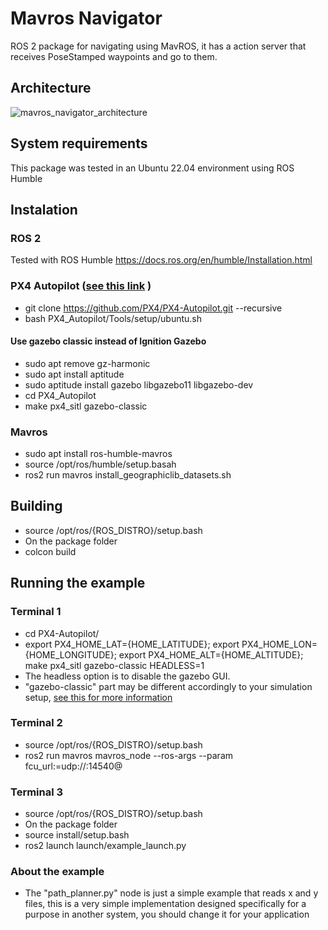 # Mavros Navigator
ROS 2 package for navigating using MavROS, it has a action server that receives PoseStamped waypoints and go to them.

## Architecture

![mavros_navigator_architecture](https://github.com/user-attachments/assets/213e5f83-22da-4fbd-9d50-acf7ad9ef12e)

## System requirements

This package was tested in an Ubuntu 22.04 environment using ROS Humble

## Instalation

### ROS 2
Tested with ROS Humble
https://docs.ros.org/en/humble/Installation.html

### PX4 Autopilot ([see this link](https://docs.px4.io/main/en/simulation/) )
- git clone https://github.com/PX4/PX4-Autopilot.git --recursive
- bash PX4_Autopilot/Tools/setup/ubuntu.sh
#### Use gazebo classic instead of Ignition Gazebo
- sudo apt remove gz-harmonic
- sudo apt install aptitude
- sudo aptitude install gazebo libgazebo11 libgazebo-dev
- cd PX4_Autopilot
- make px4_sitl gazebo-classic

### Mavros
- sudo apt install ros-humble-mavros
- source /opt/ros/humble/setup.basah
- ros2 run mavros install_geographiclib_datasets.sh

## Building
- source /opt/ros/{ROS_DISTRO}/setup.bash
- On the package folder
- colcon build

## Running the example

### Terminal 1
- cd PX4-Autopilot/
- export PX4_HOME_LAT={HOME_LATITUDE}; export PX4_HOME_LON={HOME_LONGITUDE}; export PX4_HOME_ALT={HOME_ALTITUDE}; make px4_sitl gazebo-classic HEADLESS=1
- The headless option is to disable the gazebo GUI.
- "gazebo-classic" part may be different accordingly to your simulation setup, [see this for more information](https://docs.px4.io/main/en/simulation/)
  
### Terminal 2
- source /opt/ros/{ROS_DISTRO}/setup.bash
- ros2 run mavros mavros_node --ros-args --param fcu_url:=udp://:14540@
  
### Terminal 3
- source /opt/ros/{ROS_DISTRO}/setup.bash
- On the package folder
- source install/setup.bash
- ros2 launch launch/example_launch.py

### About the example
- The "path_planner.py" node is just a simple example that reads x and y files, this is a very simple implementation designed specifically for a purpose in another system, you should change it for your application

